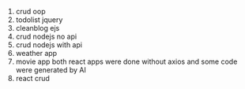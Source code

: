 1. crud oop <done>
2. todolist jquery <done>
3. cleanblog ejs <done>
4. crud nodejs no api 
5. crud nodejs with api
6. weather app <done>
7. movie app <done> both react apps were done without axios and some code were generated by AI
8. react crud <already done a js crud will be the same concept>

